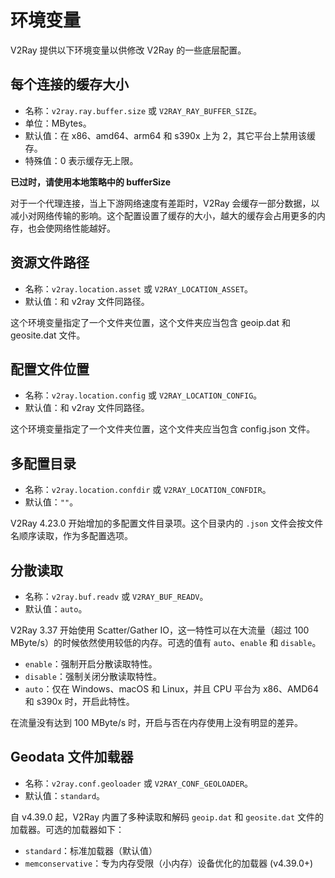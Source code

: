 # 环境变量

V2Ray 提供以下环境变量以供修改 V2Ray 的一些底层配置。

## 每个连接的缓存大小

* 名称：`v2ray.ray.buffer.size` 或 `V2RAY_RAY_BUFFER_SIZE`。
* 单位：MBytes。
* 默认值：在 x86、amd64、arm64 和 s390x 上为 2，其它平台上禁用该缓存。
* 特殊值：0 表示缓存无上限。

**已过时，请使用本地策略中的 bufferSize**

对于一个代理连接，当上下游网络速度有差距时，V2Ray 会缓存一部分数据，以减小对网络传输的影响。这个配置设置了缓存的大小，越大的缓存会占用更多的内存，也会使网络性能越好。

## 资源文件路径

* 名称：`v2ray.location.asset` 或 `V2RAY_LOCATION_ASSET`。
* 默认值：和 v2ray 文件同路径。

这个环境变量指定了一个文件夹位置，这个文件夹应当包含 geoip.dat 和 geosite.dat 文件。

## 配置文件位置

* 名称：`v2ray.location.config` 或 `V2RAY_LOCATION_CONFIG`。
* 默认值：和 v2ray 文件同路径。

这个环境变量指定了一个文件夹位置，这个文件夹应当包含 config.json 文件。

## 多配置目录

* 名称：`v2ray.location.confdir` 或 `V2RAY_LOCATION_CONFDIR`。
* 默认值：`""`。

V2Ray 4.23.0 开始增加的多配置文件目录项。这个目录内的 `.json` 文件会按文件名顺序读取，作为多配置选项。

## 分散读取

* 名称：`v2ray.buf.readv` 或 `V2RAY_BUF_READV`。
* 默认值：`auto`。

V2Ray 3.37 开始使用 Scatter/Gather IO，这一特性可以在大流量（超过 100 MByte/s）的时候依然使用较低的内存。可选的值有 `auto`、`enable` 和 `disable`。

* `enable`：强制开启分散读取特性。
* `disable`：强制关闭分散读取特性。
* `auto`：仅在 Windows、macOS 和 Linux，并且 CPU 平台为 x86、AMD64 和 s390x 时，开启此特性。

在流量没有达到 100 MByte/s 时，开启与否在内存使用上没有明显的差异。

## Geodata 文件加载器

* 名称：`v2ray.conf.geoloader` 或 `V2RAY_CONF_GEOLOADER`。
* 默认值：`standard`。

自 v4.39.0 起，V2Ray 内置了多种读取和解码 `geoip.dat` 和 `geosite.dat` 文件的加载器。可选的加载器如下：

* `standard`：标准加载器（默认值）
* `memconservative`：专为内存受限（小内存）设备优化的加载器 (v4.39.0+)
